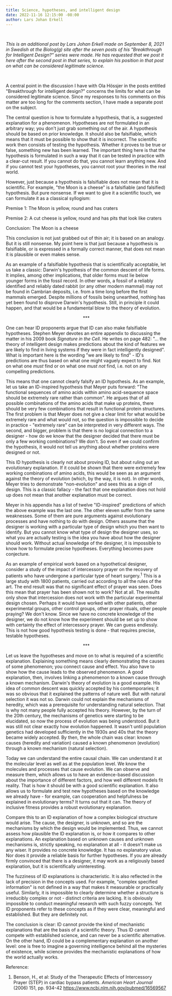 ```yaml
---
title: Science, hypotheses, and intelligent design
date: 2022-11-16 12:15:00 -08:00
author: Lars Johan Erkell
---
```


<p>&nbsp;</p>
<em>This is an additional post by Lars Johan Erkell made on September 8, 2021 in Swedish at the Biolog(g) site after the seven posts 
of his "Breakthrough for Intelligent Design?" series were made.  He has requested that we post it here after 
the second post in that series, to explain his position in that post on what can be considered legitimate 
science.</em>

<p>&nbsp;</p>

A central point in the discussion I have with Ola Hössjer in the posts entitled &quot;Breakthrough for
intelligent design?&quot; concerns the limits for what can be considered legitimate science. Since my
responses to his comments on this matter are too long for the comments section, I have made a
separate post on the subject.

The central question is how to formulate a hypothesis, that is, a suggested explanation for a
phenomenon. Hypotheses are not formulated in an arbitrary way; you don&#39;t just grab something out
of the air. A hypothesis should be based on prior knowledge. It should also be falsifiable, which
means that it must be possible to show that it is incorrect. The scientific work then consists of testing
the hypothesis. Whether it proves to be true or false, something new has been learned. The
important thing here is that the hypothesis is formulated in such a way that it can be tested in
practice with a clear-cut result. If you cannot do that, you cannot learn anything new. And if you
cannot test your hypotheses, you cannot root your theories in the real world.

However, just because a hypothesis is falsifiable does not mean that it is scientific. For example, &quot;the
Moon is a cheese&quot; is a falsifiable (and falsified) hypothesis. But pure nonsense. If we want to give it a
scientific touch, we can formulate it as a classical syllogism:

Premise 1: The Moon is yellow, round and has craters

Premise 2: A cut cheese is yellow, round and has pits that look like craters

Conclusion: The Moon is a cheese

This conclusion is not just grabbed out of thin air; it is based on an analogy. But it is still nonsense.
My point here is that just because a hypothesis is falsifiable, or is expressed in a formally correct
manner, that does not mean it is plausible or even makes sense.

As an example of a falsifiable hypothesis that is scientifically acceptable, let us take a classic: Darwin&#39;s
hypothesis of the common descent of life forms. It implies, among other implications, that older
forms must lie below younger forms in the fossil record. In other words, a fossil of a reliably
identified and reliably dated rabbit (or any other modern mammal) may not be found in Cambrian
deposits, i.e. from a time long before the first mammals emerged. Despite millions of fossils being
unearthed, nothing has yet been found to disprove Darwin&#39;s hypothesis. Still, in principle it could
happen, and that would be a fundamental blow to the theory of evolution.

<div align="center">***</div>

One can hear ID proponents argue that ID can also make falsifiable hypotheses. Stephen Meyer
devotes an entire appendix to discussing the matter in his 2009 book _Signature in the Cell_. He writes
on page 482: &quot;... the theory of intelligent design makes predictions about the kind of features we are
likely to find in living systems if they were in fact intelligently designed&quot;. What is important here is
the wording &quot;we are likely to find&quot; - ID&#39;s predictions are thus based on what one might vaguely
expect to find. Not on what one _must_ find or on what one _must not_ find, i.e. not on any compelling
predictions.

This means that one cannot clearly falsify an ID hypothesis. As an example, let us take an ID-inspired
hypothesis that Meyer puts forward: &quot;The functional sequences of amino acids within amino 
acid-sequence space should be extremely rare rather than common&quot;. He argues that of all possible
combinations of the amino acids that make up proteins, there should be very few combinations that
result in functional protein structures. The first problem is that Meyer does not give a clear limit for
what would be extremely rare and what would not, so the question is impossible to decide in
practice - &quot;extremely rare&quot; can be interpreted in very different ways. The second, and bigger,
problem is that there is no logical connection to a designer - how do we know that the designer
decided that there must be only a few working combinations? We don&#39;t. So even if we could confirm
the hypothesis, it would not tell us anything about whether proteins were designed or not.

This ID hypothesis is clearly not about proving ID, but about ruling out an evolutionary explanation. If
it could be shown that there were extremely few working combinations of amino acids, this would be
seen as an argument against the theory of evolution (which, by the way, it is not). In other words,
Meyer tries to demonstrate &quot;non-evolution&quot; and sees this as a sign of design. This is a classic fallacy -
the fact that one explanation does not hold up does not mean that another explanation must be
correct.

Meyer in his appendix has a list of twelve &quot;ID-inspired&quot; predictions of which the above example was
the last one. The other eleven suffer from the same weaknesses. Some of them are pure arguments
against evolutionary processes and have nothing to do with design. Others assume that the designer
is working with a particular type of design which you then want to identify. But you cannot know
what type of design the designer uses, so what you are actually testing is the idea you have about
how the designer should work. Without actual knowledge of the designer, it is impossible to know
how to formulate precise hypotheses. Everything becomes pure conjecture.

As an example of empirical work based on a hypothetical designer, consider a study of the impact of
intercessory prayer on the recovery of patients who have undergone a particular type of heart
surgery.<sup>1</sup> This is a large study with 1800 patients, carried out according to all the rules of the art. The
end result was that no significant effect of prayer was seen. Does this mean that prayer has been
shown not to work? Not at all. The results only show that intercession does not work with the
particular experimental design chosen. Perhaps it would have worked with other patients, other
experimental groups, other control groups, other prayer rituals, other people praying? We don&#39;t
know. Since we have no concrete knowledge of the designer, we do not know how the experiment
should be set up to show with certainty the effect of intercessory prayer. We can guess endlessly.
This is not how good hypothesis testing is done - that requires precise, testable hypotheses.

<div align="center">***</div>

Let us leave the hypotheses and move on to what is required of a scientific explanation. Explaining
something means clearly demonstrating the causes of some phenomenon; you connect cause and
effect. You also have to show how the cause leads to the observed phenomenon. A good
explanation, then, involves linking a phenomenon to a known cause through a known mechanism.
Darwin&#39;s theory of evolution is a good example. His idea of common descent was quickly accepted by
his contemporaries; it was so obvious that it explained the patterns of nature well. But with natural
selection it was not so. Darwin could not explain the mechanisms of heredity, which was a
prerequisite for understanding natural selection. That is why not many people fully accepted his
theory. However, by the turn of the 20th century, the mechanisms of genetics were starting to be
elucidated, so now the process of evolution was being understood. But it was still not clear exactly
how evolution happened. It wasn&#39;t until population genetics had developed sufficiently in the 1930s
and 40s that the theory became widely accepted. By then, the whole chain was clear: known causes
(heredity and variation) caused a known phenomenon (evolution) through a known mechanism
(natural selection).

Today we can understand the entire causal chain. We can understand it at the molecular level as well
as at the population level. We know the molecules and processes that cause evolution. We can
observe and measure them, which allows us to have an evidence-based discussion about the
importance of different factors, and how well different models fit reality. That is how it should be
with a good scientific explanation. It also allows us to formulate and test new hypotheses based on
the knowledge we already have - for example, can cooperation and helpfulness be explained in
evolutionary terms? It turns out that it can. The theory of inclusive fitness provides a robust
evolutionary explanation.

Compare this to an ID explanation of how a complex biological structure would arise. The cause, the
designer, is unknown, and so are the mechanisms by which the design would be implemented. Thus,
we cannot assess how plausible the ID explanation is, or how it compares to other explanations. An
explanation based on unknown causes and unknown mechanisms is, strictly speaking, no explanation
at all - it doesn&#39;t make us any wiser. It provides no concrete knowledge. It has no explanatory value.
Nor does it provide a reliable basis for further hypotheses. If you are already firmly convinced that
there is a designer, it may work as a religiously based explanation, but it is scientifically uninteresting.

The fuzziness of ID explanations is characteristic. It is also reflected in the lack of precision in the
concepts used. For example, &quot;complex specified information&quot; is not defined in a way that makes it
measurable or practically useful. Similarly, it is impossible to clearly determine whether a structure is
irreducibly complex or not - distinct criteria are lacking. It is obviously impossible to conduct
meaningful research with such fuzzy concepts. Yet ID proponents refer to these concepts as if they
were clear, meaningful and established. But they are definitely not.

The conclusion is clear: ID cannot provide the kind of mechanistic explanations that are the basis of a
scientific theory. Thus ID cannot compete with established science, and can never be a scientific
alternative. On the other hand, ID could be a complementary explanation on another level: one is
free to imagine a governing intelligence behind all the mysteries of existence, while science provides
the mechanistic explanations of how the world actually works.

Reference:

1) Benson, H., et al: Study of the Therapeutic Effects of Intercessory Prayer (STEP) in cardiac bypass
patients. _American Heart Journal_ (2006) 151, pp. 934-42
https://www.ncbi.nlm.nih.gov/pubmed/16569567
